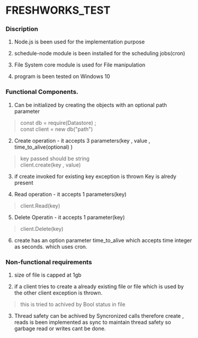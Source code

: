 # FRESHWORKS_TEST

### Discription
1. Node.js is been used for the implementation purpose

2. schedule-node module is been installed for the scheduling jobs(cron)

3. File System core module is used for File manipulation

4. program is been tested on Windows 10


### Functional Components.

1. Can be initialized by creating the objects with an optional path parameter
  > const db  = require(Datastore) ;</br>
  > const client = new db("path")

2. Create operation - it accepts 3 parameters(key , value , time_to_alive(optional) )
  > key passed should be string<br/>
  > client.create(key , value)
 
3. if create invoked for existing key exception is thrown Key is alredy present
 
4. Read operation - it accepts 1 parameters(key)
  > client.Read(key)
 
5. Delete Operatin - it accepts 1 parameter(key)
  > client.Delete(key)

6. create has an option parameter time_to_alive which accepts time integer as seconds. which uses cron.

### Non-functional requirements

1. size of file is capped at 1gb

2. if a client tries to create a already existing file or file which is used by the other client exception is thrown.
  > this is tried to achived by Bool status in file

3. Thread safety can be achived by Syncronized calls therefore create , reads  is been  implemented as sync to maintain thread safety so garbage read or writes cant be done.
